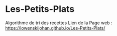 # Les-Petits-Plats
Algorithme de tri des recettes
Lien de la Page web : https://lowenskijohan.github.io/Les-Petits-Plats/
